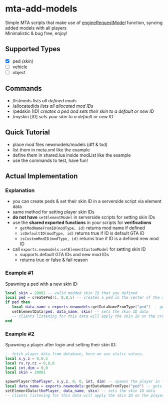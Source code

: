 # mta-add-models

Simple MTA scripts that make use of [engineRequestModel](https://wiki.multitheftauto.com/wiki/EngineRequestModel) function, syncing added models with all players\
Minimalistic & bug free, enjoy!

## Supported Types

- [x] ped *(skin)*
- [ ] vehicle
- [ ] object

## Commands

- /listmods *lists all defined mods*
- /allocatedids *lists all allocated mod IDs*
- /pedskin [ID] *creates a ped and sets their skin to a default or new ID*
- /myskin [ID] *sets your skin to a default or new ID*

## Quick Tutorial

- place mod files newmodels/models (dff & txd)
- list them in meta.xml like the example
- define them in shared.lua inside modList like the example
- use the commands to test, have fun!

## Actual Implementation

### Explanation

- you can create peds & set their skin ID in a serverside script via element data
- same method for setting player skin IDs
- **do not have** `setElementModel` in serverside scripts for setting skin IDs
- use the **shared exported functions** in your scripts for **verifications**
	- `getModNameFromID(modType, id)` returns mod name if defined
	- `isDefaultID(modType, id)` returns true if ID is default GTA ID
	- `isCustomModID(modType, id)` returns true if ID is a defined new mod ID
- call `exports.newmodels:setElementCustomModel` for setting skin ID
	- supports default GTA IDs and new mod IDs
	- returns true or false & fail reason

### Example #1

Spawning a ped with a new skin ID:
```lua
local skin = 20001 -- valid modded skin ID that you defined
local ped = createPed(1, 0,0,5) -- creates a ped in the center of the map; skin ID 1 is placeholder
if ped then
   local data_name = exports.newmodels:getDataNameFromType("ped") -- gets the correct data name
   setElementData(ped, data_name, skin) -- sets the skin ID data
   -- clients listening for this data will apply the skin ID on the created ped.
end
````

### Example #2

Spawning a player after login and setting their skin ID:
```lua
-- fetch player data from database, here we use static values.
local x,y,z = 0,0,5
local rx,ry,rz = 0,0,0
local int,dim = 0,0
local skin = 20001

spawnPlayer(thePlayer, x,y,z, 0, 0, int, dim) -- spawns the player in the center of the map; skin ID 0 is placeholder
local data_name = exports.newmodels:getDataNameFromType("ped") -- gets the correct data name
setElementData(thePlayer, data_name, skin) -- sets the skin ID data
-- clients listening for this data will apply the skin ID on the player.
````
